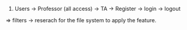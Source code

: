 1. Users
   -> Professor (all access)
   -> TA
   -> Register
   -> login
   -> logout

=> filters
-> reserach for the file system to apply the feature.
